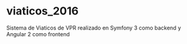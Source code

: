 # viaticos_2016
Sistema de Viaticos de VPR realizado en Symfony 3 como backend y Angular 2 como frontend
